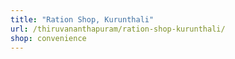 ```yaml
---
title: "Ration Shop, Kurunthali"
url: /thiruvananthapuram/ration-shop-kurunthali/
shop: convenience
---
```

